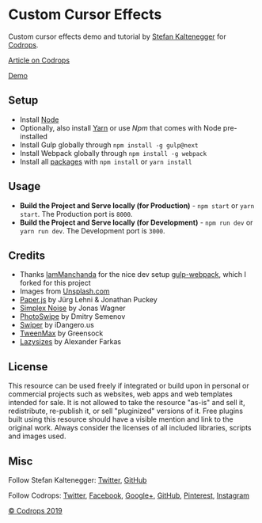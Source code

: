 # Custom Cursor Effects

Custom cursor effects demo and tutorial by [Stefan Kaltenegger](http://wwww.stk.works) for [Codrops](https://tympanus.net/codrops/).

[Article on Codrops](https://tympanus.net/codrops/?p=)

[Demo](http://tympanus.net/Development/.../)

## Setup

- Install [Node](https://nodejs.org/)
- Optionally, also install [Yarn](https://yarnpkg.com/) or use _Npm_ that comes with Node pre-installed
- Install Gulp globally through `npm install -g gulp@next`
- Install Webpack globally through `npm install -g webpack`
- Install all [packages](./package.json) with `npm install` or `yarn install`

## Usage

- **Build the Project and Serve locally (for Production)** - `npm start` or `yarn start`. The Production port is `8000`.
- **Build the Project and Serve locally (for Development)** - `npm run dev` or `yarn run dev`. The Development port is `3000`.

## Credits

- Thanks [IamManchanda](https://github.com/IamManchanda) for the nice dev setup [gulp-webpack](https://github.com/IamManchanda/gulp-webpack), which I forked for this project
- Images from [Unsplash.com](htts://www.unsplash.com)
- [Paper.js](http://paperjs.org) by Jürg Lehni & Jonathan Puckey
- [Simplex Noise](https://github.com/jwagner/simplex-noise.js) by Jonas Wagner
- [PhotoSwipe](http://www.photoswipe.com/) by Dmitry Semenov
- [Swiper](https://idangero.us/swiper/) by iDangero.us
- [TweenMax](https://www.greensock.com/) by Greensock
- [Lazysizes](https://github.com/aFarkas/lazysizes) by Alexander Farkas

## License

This resource can be used freely if integrated or build upon in personal or commercial projects such as websites, web apps and web templates intended for sale. It is not allowed to take the resource "as-is" and sell it, redistribute, re-publish it, or sell "pluginized" versions of it. Free plugins built using this resource should have a visible mention and link to the original work. Always consider the licenses of all included libraries, scripts and images used.

## Misc

Follow Stefan Kaltenegger: [Twitter](https://twitter.com/skaltenegger), [GitHub](https://github.com/skaltenegger)

Follow Codrops: [Twitter](http://www.twitter.com/codrops), [Facebook](http://www.facebook.com/codrops), [Google+](https://plus.google.com/101095823814290637419), [GitHub](https://github.com/codrops), [Pinterest](http://www.pinterest.com/codrops/), [Instagram](https://www.instagram.com/codropsss/)

[© Codrops 2019](http://www.codrops.com)
